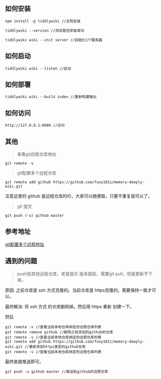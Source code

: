 

## 如何安装

```
npm install -g tiddlywiki //全局安装

tiddlywiki --version //测试是否安装成功

tiddlywiki wiki --init server //初始化1个服务器
```

## 如何启动

```
tiddlywiki wiki --listen //启动
```

## 如何部署

```
tiddlywiki wiki --build index //重新构建输出
```

## 如何访问

```
http://127.0.0.1:8080 //访问
```

## 其他

> 查看git远程仓库地址

```git remote -v``` 

> git配置多个远程仓库

```
git remote add github https://github.com/fuxy1011/memory-deeply-wiki.git
```

注意这里的 github 是远程仓库的ID，大家可以随便取，只要不重复就可以了。

> git 提交

```
git push (-u) github master
```

## 参考地址

[git配置多个远程地址](https://blog.csdn.net/wudajushi/article/details/52038459?utm_medium=distribute.pc_relevant_t0.none-task-blog-BlogCommendFromMachineLearnPai2-1.nonecase&depth_1-utm_source=distribute.pc_relevant_t0.none-task-blog-BlogCommendFromMachineLearnPai2-1.nonecase)

## 遇到的问题

> push到其他远程仓库，老是提示 版本超前，需要git pull，但是更新不下来。

原因: 之前仓库是 ssh 方式克隆的。当前仓库是 https克隆的。需要保持一致才可以。

最终解决: 将 ssh 方式 的仓库删除掉。然后用 https 重新 创建一下。

然后

```
git remote -v //查看当前本地仓库绑定的远程仓库列表
git remote remove github //删除之前添加的github的仓库
git remote -v //查看当前本地仓库绑定的远程仓库列表
git remote add github https://github.com/fuxy1011/memory-deeply-wiki.git //重新添加https类型的github仓库
git remote -v //查看当前本地仓库绑定的远程仓库列表
```

最终直接推送即可。

```
git push -u github master //推送到github的远程仓库
```